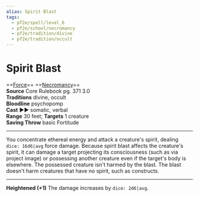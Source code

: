 ```yaml
---
alias: Spirit Blast
tags:
  - pf2e/spell/level_6
  - pf2e/school/necromancy
  - pf2e/tradition/divine
  - pf2e/tradition/occult
---
```


# Spirit Blast

==[Force](Force.md)== ==[Necromancy](Necromancy.md)==  
__Source__ Core Rulebook pg. 371 3.0  
**Traditions** divine, occult  
**Bloodline** psychopomp  
**Cast** ►► somatic, verbal  
**Range** 30 feet; **Targets** 1 creature  
**Saving Throw** basic Fortitude

---

You concentrate ethereal energy and attack a creature's spirit, dealing `dice: 16d6|avg` force damage. Because spirit blast affects the creature's spirit, it can damage a target projecting its consciousness (such as via project image) or possessing another creature even if the target's body is elsewhere. The possessed creature isn't harmed by the blast. The blast doesn't harm creatures that have no spirit, such as constructs.

<hr>

**Heightened (+1)** The damage increases by `dice: 2d6|avg`.
